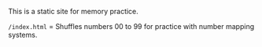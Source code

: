 This is a static site for memory practice.

`/index.html` = Shuffles numbers 00 to 99 for practice with number mapping systems.
